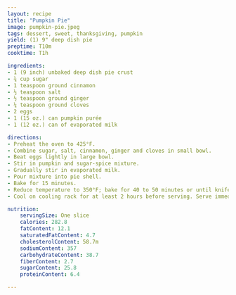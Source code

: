 ```yaml
---
layout: recipe
title: "Pumpkin Pie"
image: pumpkin-pie.jpeg
tags: dessert, sweet, thanksgiving, pumpkin
yield: (1) 9" deep dish pie
preptime: T10m
cooktime: T1h

ingredients:
- 1 (9 inch) unbaked deep dish pie crust
- ¾ cup sugar
- 1 teaspoon ground cinnamon
- ½ teaspoon salt
- ½ teaspoon ground ginger
- ¼ teaspoon ground cloves
- 2 eggs
- 1 (15 oz.) can pumpkin purée
- 1 (12 oz.) can of evaporated milk

directions:
- Preheat the oven to 425°F.
- Combine sugar, salt, cinnamon, ginger and cloves in small bowl.
- Beat eggs lightly in large bowl.
- Stir in pumpkin and sugar-spice mixture.
- Gradually stir in evaporated milk.
- Pour mixture into pie shell.
- Bake for 15 minutes.
- Reduce temperature to 350°F; bake for 40 to 50 minutes or until knife inserted near center comes out clean.
- Cool on cooling rack for at least 2 hours before serving. Serve immediately or refrigerate. (Do not freeze as this will cause the crust to separate from the filling.)

nutrition:
    servingSize: One slice
    calories: 282.8
    fatContent: 12.1
    saturatedFatContent: 4.7
    cholesterolContent: 58.7m
    sodiumContent: 357
    carbohydrateContent: 38.7
    fiberContent: 2.7
    sugarContent: 25.8
    proteinContent: 6.4

---
```

